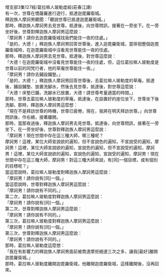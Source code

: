 增支部3集127經/葛拉嘛人玻勒度經(莊春江譯)  
有一次，世尊在憍薩羅進行遊行，抵達迦毘羅衛城。  
釋迦族人摩訶男聽聞：「聽說世尊已抵達迦毘羅衛城。」  
那時，釋迦族人摩訶男去見世尊。抵達後，向世尊問訊，接著在一旁坐下。在一旁坐好後，世尊對釋迦族人摩訶男這麼說：  
「摩訶男！請你去迦毘羅衛城找我們能住一夜的住處。」  
「是的，大德！」釋迦族人摩訶男回答世尊後，進入迦毘羅衛城，當徘徊整個迦毘羅衛城時，在迦毘羅衛城中沒看見世尊能住一夜的住處。  
那時，釋迦族人摩訶男去見世尊。抵達後，對世尊這麼說：  
「大德！在迦毘羅衛城中沒看見世尊能住一夜的住處，但，這位葛拉嘛人玻勒度是世尊以前的同梵行者，他的草庵世尊能住一夜。」  
「摩訶男！請你去鋪設鋪墊。」  
「是的，大德！」釋迦族人摩訶男回答世尊後，去葛拉嘛人玻勒度的草庵，抵達後，鋪設鋪墊、放置洗腳水，然後去見世尊，抵達後，對世尊這麼說：  
「大德！床墊已鋪，洗腳水已放置，大德！請世尊考量適當的時間。」  
那時，世尊去葛拉嘛人玻勒度的草庵，抵達後，在設置好的座位坐下，世尊坐下後洗腳。那時，釋迦族人摩訶男這麼想：  
「現在不是拜訪世尊的時機，世尊已疲倦，現在，我將在明天拜訪世尊。」向世尊問訊後，作右繞，接著離開。  
那時，當那夜過後，釋迦族人摩訶男去見世尊。抵達後，向世尊問訊，接著在一旁坐下。在一旁坐好後，世尊對釋迦族人摩訶男這麼說：  
「摩訶男！現在世間中存在這三種大師，哪三種呢？  
摩訶男！這裡，某位大師宣說欲的遍知，但不宣說色的遍知，不宣說受的遍知，摩訶男！這裡，某位大師宣說欲的遍知，宣說色的遍知，但不宣說受的遍知，摩訶男！這裡，某位大師宣說欲的遍知，宣說色的遍知，宣說受的遍知，摩訶男！現在世間中存在這三種大師，摩訶男！對這三種大師來說，有[同]一個目標，或有個別的目標呢？」  
當這麼說時，葛拉嘛人玻勒度對釋迦族人摩訶男這麼說：  
「摩訶男！請你說有[同]一個。」  
當這麼說時，世尊對釋迦族人摩訶男這麼說：  
「摩訶男！請你說有不同的。」  
第二次，葛拉嘛人玻勒度對釋迦族人摩訶男這麼說：  
「摩訶男！請你說有[同]一個。」  
第二次，世尊對釋迦族人摩訶男這麼說：  
「摩訶男！請你說有不同的。」  
第三次，葛拉嘛人玻勒度對釋迦族人摩訶男這麼說：  
「摩訶男！請你說有[同]一個。」  
第三次，世尊對釋迦族人摩訶男這麼說：  
「摩訶男！請你說有不同的。」  
那時，葛拉嘛人玻勒度這麼想：  
「我在有影響力的釋迦族人摩訶男面前被喬達摩拒絕達三次之多，讓我[最好]離開迦毘羅衛城。」  
那時，葛拉嘛人玻勒度離開迦毘羅衛城，他離開迦毘羅衛城，這樣離開後，沒再回來。  
  
  
